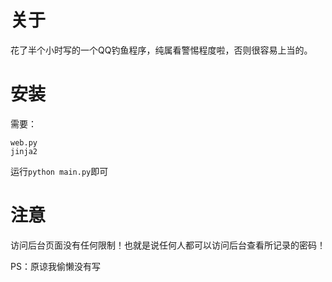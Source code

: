 关于
===

花了半个小时写的一个QQ钓鱼程序，纯属看警惕程度啦，否则很容易上当的。

安装
===
需要：

    web.py
    jinja2

运行`python main.py`即可

注意
===
访问后台页面没有任何限制！也就是说任何人都可以访问后台查看所记录的密码！

PS：原谅我偷懒没有写
